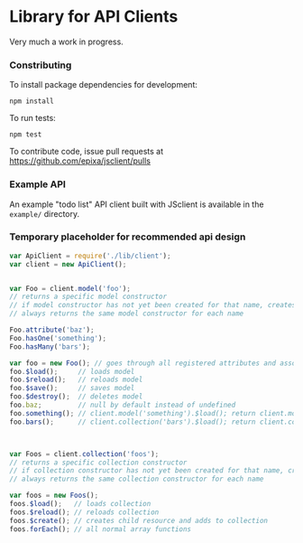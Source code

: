 # Library for API Clients

Very much a work in progress.


### Constributing

To install package dependencies for development:

```
npm install
```

To run tests:

```
npm test
```

To contribute code, issue pull requests at https://github.com/epixa/jsclient/pulls


### Example API

An example "todo list" API client built with JSclient is available in the `example/` directory.


### Temporary placeholder for recommended api design

```javascript
var ApiClient = require('./lib/client');
var client = new ApiClient();


var Foo = client.model('foo');
// returns a specific model constructor
// if model constructor has not yet been created for that name, creates a blank one and returns it
// always returns the same model constructor for each name

Foo.attribute('baz');
Foo.hasOne('something');
Foo.hasMany('bars');

var foo = new Foo(); // goes through all registered attributes and associations and creates properties
foo.$load();     // loads model
foo.$reload();   // reloads model
foo.$save();     // saves model
foo.$destroy();  // deletes model
foo.baz;         // null by default instead of undefined
foo.something(); // client.model('something').$load(); return client.model('something');
foo.bars();      // client.collection('bars').$load(); return client.collection('bars');



var Foos = client.collection('foos');
// returns a specific collection constructor
// if collection constructor has not yet been created for that name, creates a blank one and returns it
// always returns the same collection constructor for each name

var foos = new Foos();
foos.$load();   // loads collection
foos.$reload(); // reloads collection
foos.$create(); // creates child resource and adds to collection
foos.forEach(); // all normal array functions
```
